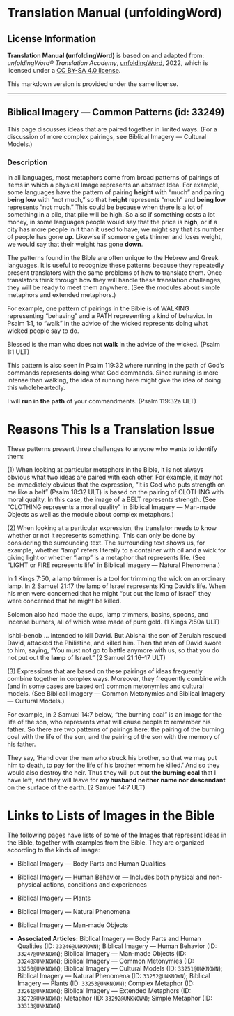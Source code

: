 # Translation Manual (unfoldingWord)

## License Information

**Translation Manual (unfoldingWord)** is based on and adapted from: _unfoldingWord® Translation Academy_, [unfoldingWord](https://unfoldingword.org/utw), 2022, which is licensed under a [CC BY-SA 4.0 license](https://creativecommons.org/licenses/by-sa/4.0/legalcode.en).

This markdown version is provided under the same license.



--------------------------------

## Biblical Imagery — Common Patterns (id: 33249)

This page discusses ideas that are paired together in limited ways. (For a discussion of more complex pairings, see Biblical Imagery — Cultural Models.)

### Description

In all languages, most metaphors come from broad patterns of pairings of items in which a physical Image represents an abstract Idea. For example, some languages have the pattern of pairing **height** with “much” and pairing **being low** with “not much,” so that **height** represents “much” and **being low** represents “not much.” This could be because when there is a lot of something in a pile, that pile will be high. So also if something costs a lot money, in some languages people would say that the price is **high**, or if a city has more people in it than it used to have, we might say that its number of people has gone **up**. Likewise if someone gets thinner and loses weight, we would say that their weight has gone **down**.

The patterns found in the Bible are often unique to the Hebrew and Greek languages. It is useful to recognize these patterns because they repeatedly present translators with the same problems of how to translate them. Once translators think through how they will handle these translation challenges, they will be ready to meet them anywhere. (See the modules about simple metaphors and extended metaphors.)

For example, one pattern of pairings in the Bible is of WALKING representing “behaving” and a PATH representing a kind of behavior. In Psalm 1:1, to “walk” in the advice of the wicked represents doing what wicked people say to do.

Blessed is the man who does not **walk** in the advice of the wicked. (Psalm 1:1 ULT)

This pattern is also seen in Psalm 119:32 where running in the path of God’s commands represents doing what God commands. Since running is more intense than walking, the idea of running here might give the idea of doing this wholeheartedly.

I will **run in the path** of your commandments. (Psalm 119:32a ULT)

Reasons This Is a Translation Issue
===================================

These patterns present three challenges to anyone who wants to identify them:

(1\) When looking at particular metaphors in the Bible, it is not always obvious what two ideas are paired with each other. For example, it may not be immediately obvious that the expression, “It is God who puts strength on me like a belt” (Psalm 18:32 ULT) is based on the pairing of CLOTHING with moral quality. In this case, the image of a BELT represents strength. (See “CLOTHING represents a moral quality” in Biblical Imagery — Man\-made Objects as well as the module about complex metaphors.)

(2\) When looking at a particular expression, the translator needs to know whether or not it represents something. This can only be done by considering the surrounding text. The surrounding text shows us, for example, whether “lamp” refers literally to a container with oil and a wick for giving light or whether “lamp” is a metaphor that represents life. (See “LIGHT or FIRE represents life” in Biblical Imagery — Natural Phenomena.)

In 1 Kings 7:50, a lamp trimmer is a tool for trimming the wick on an ordinary lamp. In 2 Samuel 21:17 the lamp of Israel represents King David’s life. When his men were concerned that he might “put out the lamp of Israel” they were concerned that he might be killed.

Solomon also had made the cups, lamp trimmers, basins, spoons, and incense burners, all of which were made of pure gold. (1 Kings 7:50a ULT)

Ishbi\-benob … intended to kill David. But Abishai the son of Zeruiah rescued David, attacked the Philistine, and killed him. Then the men of David swore to him, saying, “You must not go to battle anymore with us, so that you do not put out the **lamp** of Israel.” (2 Samuel 21:16–17 ULT)

(3\) Expressions that are based on these pairings of ideas frequently combine together in complex ways. Moreover, they frequently combine with (and in some cases are based on) common metonymies and cultural models. (See Biblical Imagery — Common Metonymies and Biblical Imagery — Cultural Models.)

For example, in 2 Samuel 14:7 below, “the burning coal” is an image for the life of the son, who represents what will cause people to remember his father. So there are two patterns of pairings here: the pairing of the burning coal with the life of the son, and the pairing of the son with the memory of his father.

They say, ‘Hand over the man who struck his brother, so that we may put him to death, to pay for the life of his brother whom he killed.’ And so they would also destroy the heir. Thus they will put out **the burning coal** that I have left, and they will leave for **my husband neither name nor descendant** on the surface of the earth. (2 Samuel 14:7 ULT)

Links to Lists of Images in the Bible
=====================================

The following pages have lists of some of the Images that represent Ideas in the Bible, together with examples from the Bible. They are organized according to the kinds of image:

* Biblical Imagery — Body Parts and Human Qualities
* Biblical Imagery — Human Behavior — Includes both physical and non\-physical actions, conditions and experiences
* Biblical Imagery — Plants
* Biblical Imagery — Natural Phenomena
* Biblical Imagery — Man\-made Objects

* **Associated Articles:** Biblical Imagery — Body Parts and Human Qualities (ID: `33246@UNKNOWN`); Biblical Imagery — Human Behavior (ID: `33247@UNKNOWN`); Biblical Imagery — Man-made Objects (ID: `33248@UNKNOWN`); Biblical Imagery — Common Metonymies (ID: `33250@UNKNOWN`); Biblical Imagery — Cultural Models (ID: `33251@UNKNOWN`); Biblical Imagery — Natural Phenomena (ID: `33252@UNKNOWN`); Biblical Imagery — Plants (ID: `33253@UNKNOWN`); Complex Metaphor (ID: `33261@UNKNOWN`); Biblical Imagery — Extended Metaphors (ID: `33272@UNKNOWN`); Metaphor (ID: `33292@UNKNOWN`); Simple Metaphor (ID: `33313@UNKNOWN`)

